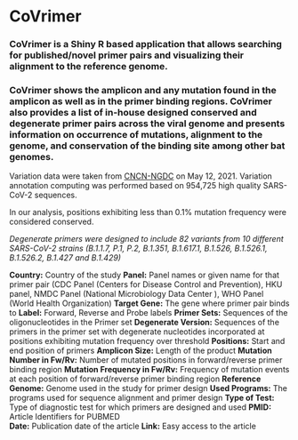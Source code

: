 # CoVrimer
### **CoVrimer** is a Shiny R based application that allows searching for published/novel primer pairs and visualizing their alignment to the reference genome. 
### CoVrimer shows the amplicon and  any mutation found in the amplicon as well as in the primer binding regions. CoVrimer also provides a list of in-house designed conserved and degenerate primer pairs across the viral genome and presents information on occurrence of mutations, alignment to the genome, and conservation of the binding site among other bat genomes.

Variation data were taken from [CNCN-NGDC](https://bigd.big.ac.cn/ncov/) on May 12, 2021. Variation annotation computing was performed based on 954,725 high quality SARS-CoV-2 sequences.

In our analysis, positions exhibiting less than 0.1% mutation frequency were considered conserved. 

*Degenerate primers were designed to include 82 variants from 10 different SARS-CoV-2 strains (B.1.1.7, P.1, P.2, B.1.351, B.1.617.1, B.1.526, B.1.526.1, B.1.526.2, B.1.427 and B.1.429)*










**Country:** Country of the study
**Panel:** Panel names or given name for that primer pair (CDC Panel (Centers for Disease Control and Prevention), HKU panel, NMDC Panel (National Microbiology Data Center ), WHO Panel (World Health Organization)
**Target Gene:** The gene where primer pair binds to 
**Label:** Forward, Reverse and Probe labels
**Primer Sets:** Sequences of the oligonucleotides in the Primer set
**Degenerate Version:**  Sequences of the primers in the primer set with degenerate nucleotides incorporated at positions exhibiting mutation frequency over threshold
**Positions:** Start and end position of primers 
**Amplicon Size:** Length of the product 
**Mutation Number in Fw/Rv:** Number of mutated positions in forward/reverse primer binding region
**Mutation Frequency in Fw/Rv:** Frequency of mutation events at each position of forward/reverse primer binding region
**Reference Genome:** Genome used in the study for primer design
**Used Programs:** The programs used for sequence alignment and primer design 
**Type of Test:** Type of diagnostic test for which primers are designed and used
**PMID:** Article Identifiers for PUBMED  
**Date:** Publication date of the article
**Link:** Easy access to the article
